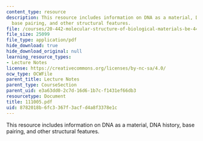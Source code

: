 ```yaml
---
content_type: resource
description: This resource includes information on DNA as a material, DNA history,
  base pairing, and other structural features.
file: /courses/20-442-molecular-structure-of-biological-materials-be-442-fall-2005/8782018b6fc3367f3acfd4a8f3378e1c_111005.pdf
file_size: 25099
file_type: application/pdf
hide_download: true
hide_download_original: null
learning_resource_types:
- Lecture Notes
license: https://creativecommons.org/licenses/by-nc-sa/4.0/
ocw_type: OCWFile
parent_title: Lecture Notes
parent_type: CourseSection
parent_uid: e3a63dd0-2c7d-16d6-1b7c-f1431ef66db3
resourcetype: Document
title: 111005.pdf
uid: 8782018b-6fc3-367f-3acf-d4a8f3378e1c
---
```

This resource includes information on DNA as a material, DNA history, base pairing, and other structural features.